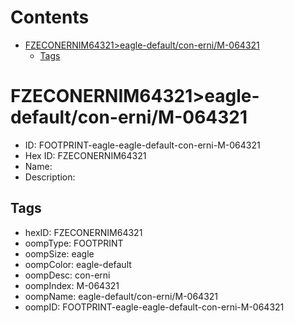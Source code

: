 



Contents
========

* [FZECONERNIM64321>eagle-default/con-erni/M-064321](#fzeconernim64321eagle-defaultcon-ernim-064321)
	* [Tags](#tags)

# FZECONERNIM64321>eagle-default/con-erni/M-064321

- ID: FOOTPRINT-eagle-eagle-default-con-erni-M-064321
- Hex ID: FZECONERNIM64321
- Name: 
- Description: 

## Tags

- hexID: FZECONERNIM64321
- oompType: FOOTPRINT
- oompSize: eagle
- oompColor: eagle-default
- oompDesc: con-erni
- oompIndex: M-064321
- oompName: eagle-default/con-erni/M-064321
- oompID: FOOTPRINT-eagle-eagle-default-con-erni-M-064321
